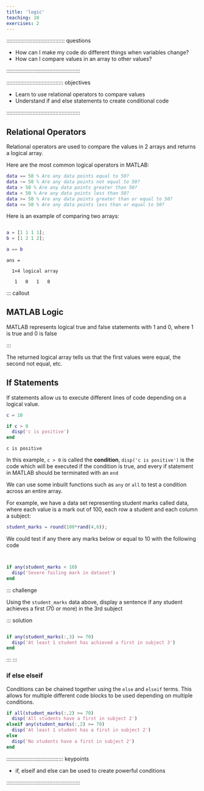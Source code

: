 ```yaml
---
title: 'logic'
teaching: 10
exercises: 2
---
```


:::::::::::::::::::::::::::::::::::::: questions 

- How can I make my code do different things when variables change?
- How can I compare values in an array to other values?

::::::::::::::::::::::::::::::::::::::::::::::::

::::::::::::::::::::::::::::::::::::: objectives

- Learn to use relational operators to compare values
- Understand if and else statements to create conditional code

::::::::::::::::::::::::::::::::::::::::::::::::

## Relational Operators

Relational operators are used to compare the values in 2 arrays and returns a logical array.

Here are the most common logical operators in MATLAB:

``` MATLAB
data == 50 % Are any data points equal to 50?
data ~= 50 % Are any data points not equal to 50?
data > 50 % Are any data points greater than 50?
data < 50 % Are any data points less than 50?
data >= 50 % Are any data points greater than or equal to 50?
data <= 50 % Are any data points less than or equal to 50?

```

Here is an example of comparing two arrays:

``` MATLAB

a = [1 1 1 1];
b = [1 2 1 2];

a == b

```
``` OUTPUT
ans =

  1×4 logical array

   1   0   1   0
```
::: callout

## MATLAB Logic

MATLAB represents logical true and false statements with 1 and 0, where 1 is true and 0 is false

:::

The returned logical array tells us that the first values were equal, the second not equal, etc.

## If Statements

If statements allow us to execute different lines of code depending on a logical value.


``` MATLAB
c = 10

if c > 0
  disp('c is positive')
end
```
``` OUTPUT
c is positive
```

In this example, `c > 0` is called the **condition**, `disp('c is positive')` is 
the code which will be executed if the condition is true, and every if statement 
in MATLAB should be terminated with an `end` 

We can use some inbuilt functions such as `any` or `all` to test a condition across an entire array.

For example, we have a data set representing student marks called data, where each value is a mark out of 100, each row a student and each column a subject:

``` MATLAB
student_marks = round(100*rand(4,6));
```
We could test if any there any marks below or equal to 10 with the following code

``` MATLAB


if any(student_marks < 10)
  disp('Severe failing mark in dataset')
end
```

::: challenge

Using the `student_marks` data above, display a sentence if any student achieves a first (70 or more) in the 3rd subject

::: solution

``` MATLAB

if any(student_marks(:,3) >= 70)
  disp('At least 1 student has achieved a first in subject 3')
end
```
:::
:::

### if else elseif

Conditions can be chained together using the `else` and `elseif` terms. This allows for multiple different code blocks to be used depending on multiple conditions.

``` MATLAB
if all(student_marks(:,2) >= 70)
  disp('All students have a first in subject 2')
elseif any(student_marks(:,2) >= 70)
  disp('At least 1 student has a first in subject 2')
else
  disp('No students have a first in subject 2')
end
```

::::::::::::::::::::::::::::::::::::: keypoints 

- if, elseif and else can be used to create powerful conditions

::::::::::::::::::::::::::::::::::::::::::::::::

